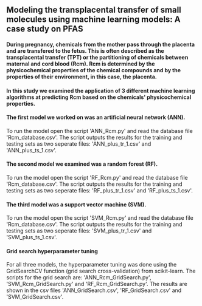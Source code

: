 ## Modeling the transplacental transfer of small molecules using machine learning models: A case study on PFAS
#### During pregnancy, chemicals from the mother pass through the placenta and are transfered to the fetus. This is often described as the transplacental transfer (TPT) or the partitioning of chemicals between maternal and cord blood (Rcm). Rcm is determined by the physicochemical properties of the chemical compounds and by the properties of their environment, in this case, the placenta.

#### In this study we examined the application of 3 different machine learning algorithms at predicting Rcm based on the chemicals' physicochemical properties. 

#### The first model we worked on was an artificial neural network (ANN).
To run the model open the script 'ANN_Rcm.py' and read the database file 'Rcm_database.csv'. The script outputs the results for the training and testing sets as two seperate files: 'ANN_plus_tr_1.csv' and 'ANN_plus_ts_1.csv'. 

#### The second model we examined was a random forest (RF).
To run the model open the script 'RF_Rcm.py' and read the database file 'Rcm_database.csv'. The script outputs the results for the training and testing sets as two seperate files: 'RF_plus_tr_1.csv' and 'RF_plus_ts_1.csv'. 

#### The third model was a support vector machine (SVM).
To run the model open the script 'SVM_Rcm.py' and read the database file 'Rcm_database.csv'. The script outputs the results for the training and testing sets as two seperate files: 'SVM_plus_tr_1.csv' and 'SVM_plus_ts_1.csv'. 

#### Grid search hyperparameter tuning
For all three models, the hyperparameter tuning was done using the GridSearchCV function (grid search cross-validation) from scikit-learn. The scripts for the grid search are: 'ANN_Rcm_GridSearch.py', 'SVM_Rcm_GridSearch.py' and 'RF_Rcm_GridSearch.py'. The results are shown in the csv files 'ANN_GridSearch.csv', 'RF_GridSearch.csv' and 'SVM_GridSearch.csv'.
